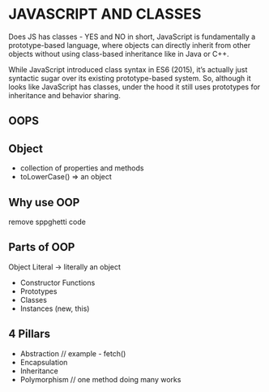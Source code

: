 # JAVASCRIPT AND CLASSES 
Does JS has classes - YES and NO 
in short, JavaScript is fundamentally a prototype-based language, where objects can directly inherit from other objects without using class-based inheritance like in Java or C++.

While JavaScript introduced class syntax in ES6 (2015), it’s actually just syntactic sugar over its existing prototype-based system.
So, although it looks like JavaScript has classes, under the hood it still uses prototypes for inheritance and behavior sharing.

## OOPS 

## Object 
- collection of properties and methods 
- toLowerCase() => an object

## Why use OOP
remove sppghetti code 

## Parts of OOP 
Object Literal -> literally an object 

- Constructor Functions 
- Prototypes 
- Classes 
- Instances (new, this)

## 4 Pillars 
- Abstraction // example - fetch()
- Encapsulation 
- Inheritance 
- Polymorphism // one method doing many works 

